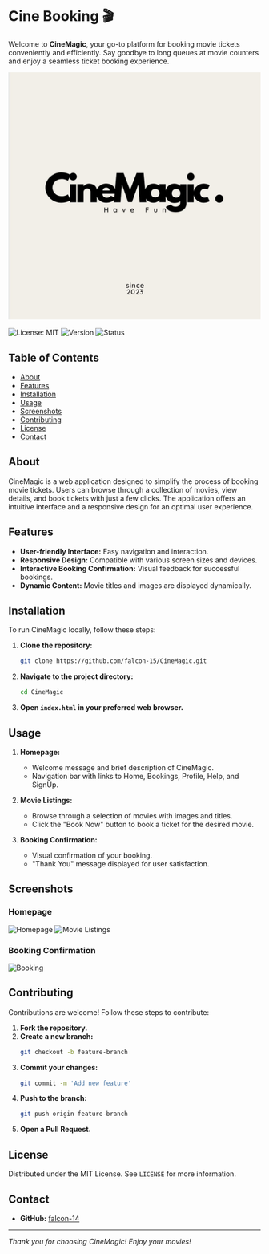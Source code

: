 # Cine Booking 🎬

Welcome to **CineMagic**, your go-to platform for booking movie tickets conveniently and efficiently. Say goodbye to long queues at movie counters and enjoy a seamless ticket booking experience.

![CineMagic Logo](logo.jpeg)

![License: MIT](https://img.shields.io/badge/License-MIT-green.svg)
![Version](https://img.shields.io/badge/Version-1.0.0-blue)
![Status](https://img.shields.io/badge/Status-Active-brightgreen)

## Table of Contents

- [About](#about)
- [Features](#features)
- [Installation](#installation)
- [Usage](#usage)
- [Screenshots](#screenshots)
- [Contributing](#contributing)
- [License](#license)
- [Contact](#contact)

## About

CineMagic is a web application designed to simplify the process of booking movie tickets. Users can browse through a collection of movies, view details, and book tickets with just a few clicks. The application offers an intuitive interface and a responsive design for an optimal user experience.

## Features

- **User-friendly Interface:** Easy navigation and interaction.
- **Responsive Design:** Compatible with various screen sizes and devices.
- **Interactive Booking Confirmation:** Visual feedback for successful bookings.
- **Dynamic Content:** Movie titles and images are displayed dynamically.

## Installation

To run CineMagic locally, follow these steps:

1. **Clone the repository:**
    ```sh
    git clone https://github.com/falcon-15/CineMagic.git
    ```

2. **Navigate to the project directory:**
    ```sh
    cd CineMagic
    ```

3. **Open `index.html` in your preferred web browser.**

## Usage

1. **Homepage:**
    - Welcome message and brief description of CineMagic.
    - Navigation bar with links to Home, Bookings, Profile, Help, and SignUp.

2. **Movie Listings:**
    - Browse through a selection of movies with images and titles.
    - Click the "Book Now" button to book a ticket for the desired movie.

3. **Booking Confirmation:**
    - Visual confirmation of your booking.
    - "Thank You" message displayed for user satisfaction.

## Screenshots

### Homepage

![Homepage](images/homepage.png)
![Movie Listings](images/movies.png)


### Booking Confirmation

![Booking](images/choose.png)

## Contributing

Contributions are welcome! Follow these steps to contribute:

1. **Fork the repository.**
2. **Create a new branch:**
    ```sh
    git checkout -b feature-branch
    ```
3. **Commit your changes:**
    ```sh
    git commit -m 'Add new feature'
    ```
4. **Push to the branch:**
    ```sh
    git push origin feature-branch
    ```
5. **Open a Pull Request.**

## License

Distributed under the MIT License. See `LICENSE` for more information.

## Contact

- **GitHub:** [falcon-14](https://github.com/falcon-14)

---

*Thank you for choosing CineMagic! Enjoy your movies!*
